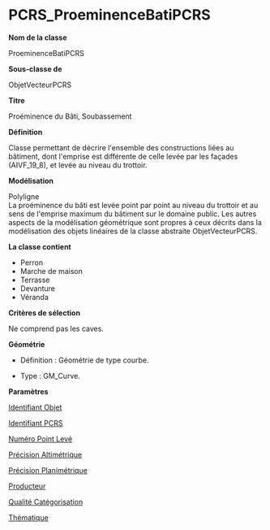 # PCRS_ProeminenceBatiPCRS #



**Nom de la classe**

ProeminenceBatiPCRS

**Sous-classe de**

ObjetVecteurPCRS

**Titre**

Proéminence du Bâti, Soubassement

**Définition**

Classe permettant de décrire l'ensemble des constructions liées au bâtiment, dont l'emprise est différente de celle levée par les façades (AIVF_19_8), et levée au niveau du trottoir.

**Modélisation**

Polyligne <br>
La proéminence du bâti est levée point par point au niveau du trottoir et au sens de l'emprise maximum du bâtiment sur le domaine public.
Les autres aspects de la modélisation géométrique sont propres à  ceux décrits dans la modélisation des objets linéaires de la classe abstraite ObjetVecteurPCRS.

**La classe contient**

- Perron
- Marche de maison
- Terrasse
- Devanture
- Véranda

**Critères de sélection**

Ne comprend pas les caves.

**Géométrie**

- Définition : Géométrie de type courbe.

- Type : GM_Curve.

**Paramètres**

[Identifiant Objet](http://doc-pcrs.readthedocs.io/fr/latest/Projet_FME/PCRS_Parametres.html#identifiant-objet)

[Identifiant PCRS](http://doc-pcrs.readthedocs.io/fr/latest/Projet_FME/PCRS_Parametres.html#identifiant-pcrs)

[Numéro Point Levé](http://doc-pcrs.readthedocs.io/fr/latest/Projet_FME/PCRS_Parametres.html#numero-point-leve)

[Précision Altimétrique](http://doc-pcrs.readthedocs.io/fr/latest/Projet_FME/PCRS_Parametres.html#precision-altimetrique)

[Précision Planimétrique](http://doc-pcrs.readthedocs.io/fr/latest/Projet_FME/PCRS_Parametres.html#precision-planimetrique)

[Producteur](http://doc-pcrs.readthedocs.io/fr/latest/Projet_FME/PCRS_Parametres.html#producteur)

[Qualité Catégorisation](http://doc-pcrs.readthedocs.io/fr/latest/Projet_FME/PCRS_Parametres.html#qualite-categorisation)

[Thématique](http://doc-pcrs.readthedocs.io/fr/latest/Projet_FME/PCRS_Parametres.html#thematique)
